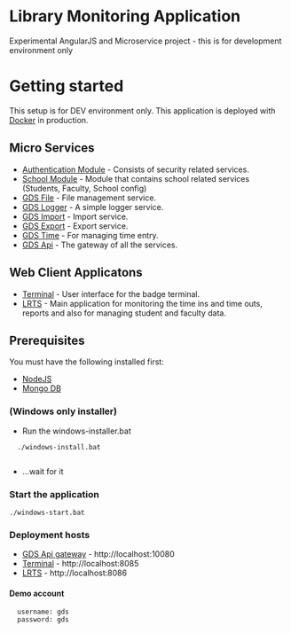 # Library Monitoring Application
Experimental AngularJS and Microservice project - this is for development environment only

# Getting started 
 This setup is for DEV environment only. This application is deployed with [Docker](https://www.docker.com/) in production.
 
## Micro Services
- [Authentication Module](https://github.com/great-design-and-systems/authentication-module)  - Consists of security related services.
- [School Module](https://github.com/great-design-and-systems/school-module) - Module that contains school related services (Students, Faculty, School config)
- [GDS File](https://github.com/great-design-and-systems/file-service) - File management service.
- [GDS Logger](https://github.com/great-design-and-systems/gds-logger) - A simple logger service.
- [GDS Import](https://github.com/great-design-and-systems/import-service) - Import service.
- [GDS Export](https://github.com/great-design-and-systems/export-service) - Export service.
- [GDS Time](https://github.com/great-design-and-systems/time-service) - For managing time entry.
- [GDS Api](https://github.com/great-design-and-systems/gds-ms-api) - The gateway of all the services.

## Web Client Applicatons
- [Terminal](https://github.com/great-design-and-systems/gds-terminal) - User interface for the badge terminal.
- [LRTS](https://github.com/great-design-and-systems/gds-lrts) - Main application for monitoring the time ins and time outs, reports and also for managing student and faculty data.

## Prerequisites 
  You must have the following installed first:
 - [NodeJS](https://nodejs.org/en/)
 - [Mongo DB](https://www.mongodb.com/)
 
### (Windows only installer)
- Run the windows-installer.bat
```
  ./windows-install.bat
  
```
- ...wait for it

### Start the application

```
./windows-start.bat

```

### Deployment hosts
- [GDS Api gateway](http://localhost:10080) -  http://localhost:10080
- [Terminal](http://localhost:8085) - http://localhost:8085
- [LRTS](http://localhost:8086) - http://localhost:8086

#### Demo account

```
  username: gds
  password: gds
```
